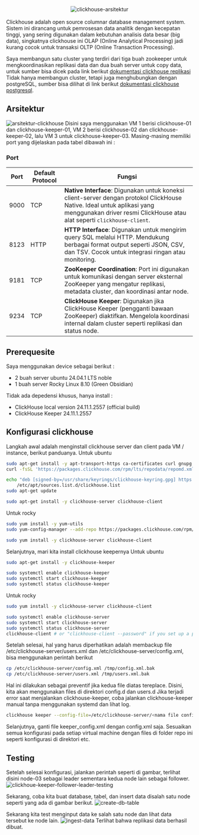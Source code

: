 <div align="center">
    <img src="https://res.cloudinary.com/dvehyvk3d/image/upload/v1734323501/clickhouse_icon_cetkgx.png" alt="clickhouse-arsitektur"/>    
</div>
<br>
Clickhouse adalah open source columnar database management system. Sistem ini dirancang untuk pemrosesan data analitik dengan kecepatan tinggi, yang sering digunakan dalam kebutuhan analisis data besar (big data), singkatnya clickhouse ini OLAP (Online Analytical Processing) jadi kurang cocok untuk transaksi OLTP (Online Transaction Processing).

Saya membangun satu cluster yang terdiri dari tiga buah zookeeper untuk mengkoordinasikan replikasi data dan dua buah server untuk copy data, untuk sumber bisa dicek pada link berikut [dokumentasi clickhouse replikasi](https://clickhouse.com/docs/en/architecture/replication) Tidak hanya membangun cluster, tetapi juga menghubungkan dengan postgreSQL, sumber bisa dilihat di link berikut [dokumentasi clickhouse postgresql](https://clickhouse.com/docs/en/integrations/postgresql#using-clickpipes-powered-by-peerdb).

## Arsitektur
<img src="https://res.cloudinary.com/dvehyvk3d/image/upload/v1734333410/Architecture.1S_2R_ReplicatedMergeTree_5-nodes.3.CH.Keeper.nodes.2.CH.nodes-f93c1e2343cf462a8a59b4cb37a6a24e_hz0irg.png" alt="arsitektur-clickhouse"/>
Disini saya menggunakan VM 1 berisi clickhouse-01 dan clickhouse-keeper-01, VM 2 berisi clickhouse-02 dan clickhouse-keeper-02, lalu VM 3 untuk clickhouse-keeper-03. Masing-masing memiliki port yang dijelaskan pada tabel dibawah ini :

### Port
| **Port** | **Default Protocol** | **Fungsi**                                                                                             |
|----------|-----------------------|-------------------------------------------------------------------------------------------------------|
| 9000     | TCP                   | **Native Interface**: Digunakan untuk koneksi client-server dengan protokol ClickHouse Native. Ideal untuk aplikasi yang menggunakan driver resmi ClickHouse atau alat seperti `clickhouse-client`. |
| 8123     | HTTP                  | **HTTP Interface**: Digunakan untuk mengirim query SQL melalui HTTP. Mendukung berbagai format output seperti JSON, CSV, dan TSV. Cocok untuk integrasi ringan atau monitoring. |
| 9181     | TCP                   | **ZooKeeper Coordination**: Port ini digunakan untuk komunikasi dengan server eksternal ZooKeeper yang mengatur replikasi, metadata cluster, dan koordinasi antar node. |
| 9234     | TCP                   | **ClickHouse Keeper**: Digunakan jika ClickHouse Keeper (pengganti bawaan ZooKeeper) diaktifkan. Mengelola koordinasi internal dalam cluster seperti replikasi dan status node. |

## Prerequesite
Saya menggunakan device sebagai berikut :
<ul>
    <li>2 buah server ubuntu 24.04.1 LTS noble</li>
    <li>1 buah server Rocky Linux 8.10 (Green Obsidian)</li>
</ul>
Tidak ada depedensi khusus, hanya install :
<ul>
    <li>ClickHouse local version 24.11.1.2557 (official build)</li>
    <li>ClickHouse Keeper 24.11.1.2557</li>
</ul>

## Konfigurasi clickhouse
Langkah awal adalah menginstall clickhouse server dan client pada VM / instance, berikut panduanya.
Untuk ubuntu

```bash
sudo apt-get install -y apt-transport-https ca-certificates curl gnupg
curl -fsSL 'https://packages.clickhouse.com/rpm/lts/repodata/repomd.xml.key' | sudo gpg --dearmor -o /usr/share/keyrings/clickhouse-keyring.gpg

echo "deb [signed-by=/usr/share/keyrings/clickhouse-keyring.gpg] https://packages.clickhouse.com/deb stable main" | sudo tee \
    /etc/apt/sources.list.d/clickhouse.list
sudo apt-get update

sudo apt-get install -y clickhouse-server clickhouse-client
```

Untuk rocky
```bash
sudo yum install -y yum-utils
sudo yum-config-manager --add-repo https://packages.clickhouse.com/rpm/clickhouse.repo

sudo yum install -y clickhouse-server clickhouse-client
```
Selanjutnya, mari kita install clickhouse keepernya
Untuk ubuntu
```bash
sudo apt-get install -y clickhouse-keeper

sudo systemctl enable clickhouse-keeper
sudo systemctl start clickhouse-keeper
sudo systemctl status clickhouse-keeper
```

Untuk rocky
```bash
sudo yum install -y clickhouse-server clickhouse-client

sudo systemctl enable clickhouse-server
sudo systemctl start clickhouse-server
sudo systemctl status clickhouse-server
clickhouse-client # or "clickhouse-client --password" if you set up a password.
```

Setelah selesai, hal yang harus diperhatikan adalah membackup file /etc/clickhouse-server/users.xml dan /etc/clickhouse-server/config.xml, bisa menggunakan perintah berikut
```bash
cp /etc/clickhouse-server/config.xml /tmp/config.xml.bak
cp /etc/clickhouse-server/users.xml /tmp/users.xml.bak
```
Hal ini dilakukan sebagai preventif jika kedua file diatas tereplace. Disini, kita akan menggunakan files di direktori config.d dan users.d
Jika terjadi error saat menjalankan clickhouse-keeper, coba jalankan clickhouse-keeper manual tanpa menggunakan systemd dan lihat log. 
```bash
clickhouse keeper --config-file=/etc/clickhouse-server/<nama file config>
```
Selanjutnya, ganti file keeper_config.xml dengan config.xml saja.
Sesuaikan semua konfigurasi pada setiap virtual machine dengan files di folder repo ini seperti konfigurasi di direktori etc. 

## Testing
Setelah selesai konfigurasi, jalankan perintah seperti di gambar, terlihat disini node-03 sebagai leader sementara kedua node lain sebagai follower.
<img src="https://res.cloudinary.com/dvehyvk3d/image/upload/v1734334700/Untitled_design_wpopaa.png" alt="clickhoue-keeper-follower-leader-testing"/>

Sekarang, coba kita buat database, tabel, dan insert data disalah satu node seperti yang ada di gambar berikut.
<img src="https://res.cloudinary.com/dvehyvk3d/image/upload/v1734335829/Untitled_design_1_lymmtu.png" alt="create-db-table"/>

Sekarang kita test menginput data ke salah satu node dan lihat data tersebut ke node lain.
<img src="https://res.cloudinary.com/dvehyvk3d/image/upload/v1734335829/Untitled_design_1_lymmtu.png" alt="ingest-data"/>
Terlihat bahwa replikasi data berhasil dibuat.
